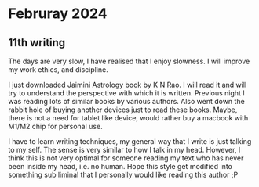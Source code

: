 
# Februray 2024

## 11th writing

The days are very slow, I have realised that I enjoy slowness. I will improve my work ethics, and discipline.

I just downloaded Jaimini Astrology book by K N Rao. I will read it and will try to understand the perspective with which it is written. Previous night I was reading lots of similar books by various authors. Also went down the rabbit hole of buying another devices just to read these books. Maybe, there is not a need for tablet like device, would rather buy a macbook with M1/M2 chip for personal use.

I have to learn writing techniques, my general way that I write is just talking to my self. The sense is very similar to how I talk in my head. However, I think this is not very optimal for someone reading my text who has never been inside my head, i.e. no human. Hope this style get modified into something sub liminal that I personally would like reading this author ;P



